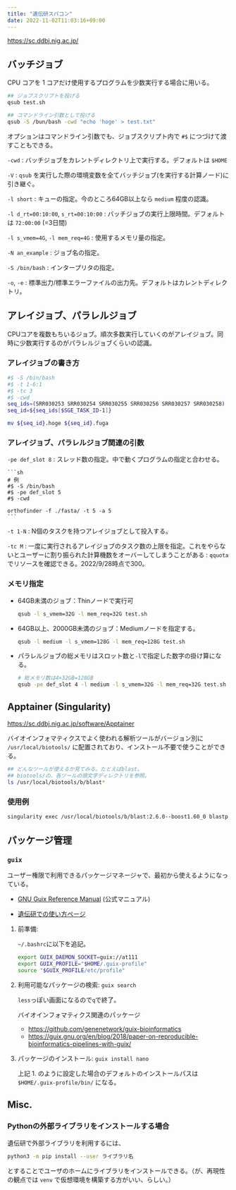 ```yaml
---
title: "遺伝研スパコン"
date: 2022-11-02T11:03:16+09:00
---
```


https://sc.ddbj.nig.ac.jp/


## バッチジョブ

CPU コアを 1 コアだけ使用するプログラムを少数実行する場合に用いる。

```sh
## ジョブスクリプトを投げる
qsub test.sh

## コマンドライン引数として投げる
qsub -S /bun/bash -cwd "echo 'hoge' > test.txt"
```

オプションはコマンドライン引数でも、ジョブスクリプト内で `#$` につづけて渡すこともできる。

`-cwd`
:	バッチジョブをカレントディレクトリ上で実行する。デフォルトは `$HOME`

`-V`
:	`qsub` を実行した際の環境変数を全てバッチジョブ(を実行する計算ノード)に引き継ぐ。

`-l short`
:	キューの指定。今のところ64GB以上なら `medium` 程度の認識。

`-l d_rt=00:10:00`, `s_rt=00:10:00`
:	バッチジョブの実行上限時間。デフォルトは `72:00:00` (=3日間)

`-l s_vmem=4G`, `-l mem_req=4G`
:	使用するメモリ量の指定。

`-N an_example`
:	ジョブ名の指定。

`-S /bin/bash`
:	インタープリタの指定。

`-o`, `-e`
:	標準出力/標準エラーファイルの出力先。デフォルトはカレントディレクトリ。


## アレイジョブ、パラレルジョブ

CPUコアを複数もちいるジョブ。順次多数実行していくのがアレイジョブ。同時に少数実行するのがパラレルジョブくらいの認識。

### アレイジョブの書き方

```sh
#$ -S /bin/bash
#$ -t 1-6:1
#$ -tc 3
#$ -cwd
seq_ids=(SRR030253 SRR030254 SRR030255 SRR030256 SRR030257 SRR030258)
seq_id=${seq_ids[$SGE_TASK_ID-1]}

mv ${seq_id}.hoge ${seq_id}.fuga
```

### アレイジョブ、パラレルジョブ関連の引数

`-pe def_slot 8`
:	スレッド数の指定。中で動くプログラムの指定と合わせる。

	```sh
	# 例
	#$ -S /bin/bash
	#$ -pe def_slot 5
	#$ -cwd

	orthofinder -f ./fasta/ -t 5 -a 5
	```

`-t 1-N`
:	N個のタスクを持つアレイジョブとして投入する。

`-tc M`
:	一度に実行されるアレイジョブのタスク数の上限を指定。これをやらないとユーザーに割り振られた計算機数をオーバーしてしまうことがある
:	`qquota` でリソースを確認できる。2022/9/28時点で300。

### メモリ指定

- 64GB未満のジョブ：Thinノードで実行可

	```sh
	qsub -l s_vmem=32G -l mem_req=32G test.sh
	```

- 64GB以上、2000GB未満のジョブ：Mediumノードを指定する。

	```sh
	qsub -l medium -l s_vmem=128G -l mem_req=128G test.sh
	```

- パラレルジョブの総メモリはスロット数と`-l`で指定した数字の掛け算になる。
	```bash
	# 総メモリ数は4×32GB=128GB
	qsub -pe def_slot 4 -l medium -l s_vmem=32G -l mem_req=32G test.sh
	```


## Apptainer (Singularity)

https://sc.ddbj.nig.ac.jp/software/Apptainer

バイオインフォマティクスでよく使われる解析ツールがバージョン別に `/usr/local/biotools/` に配置されており、インストール不要で使うことができる。

```sh
## どんなツールが使えるか見てみる。たとえばblast。
## biotools/の、各ツールの頭文字ディレクトリを参照。
ls /usr/local/biotools/b/blast*
```

### 使用例

```sh
singularity exec /usr/local/biotools/b/blast:2.6.0--boost1.60_0 blastp -h
```


## パッケージ管理

### `guix`

ユーザー権限で利用できるパッケージマネージャで、最初から使えるようになっている。

- [GNU Guix Reference Manual](https://guix.gnu.org/manual/en/html_node/index.html) (公式マニュアル)

- [遺伝研での使い方ページ](https://sc.ddbj.nig.ac.jp/software/guix)

1. 前準備:

	`~/.bashrc`に以下を追記。

	```sh
	export GUIX_DAEMON_SOCKET=guix://at111
	export GUIX_PROFILE="$HOME/.guix-profile"
	source "$GUIX_PROFILE/etc/profile"
	```

2. 利用可能なパッケージの検索: `guix search`

	`less`っぽい画面になるので`q`で終了。

	バイオインフォマティクス関連のパッケージ
   - https://github.com/genenetwork/guix-bioinformatics
   - https://guix.gnu.org/en/blog/2018/paper-on-reproducible-bioinformatics-pipelines-with-guix/

3. パッケージのインストール: `guix install nano`

	上記 1. のように設定した場合のデフォルトのインストールパスは `$HOME/.guix-profile/bin/` になる。


## Misc.

### Pythonの外部ライブラリをインストールする場合

遺伝研で外部ライブラリを利用するには、

```sh
python3 -m pip install --user ライブラリ名
```

とすることでユーザのホームにライブラリをインストールできる。（が、再現性の観点では `venv` で仮想環境を構築する方がいい、らしい。）
